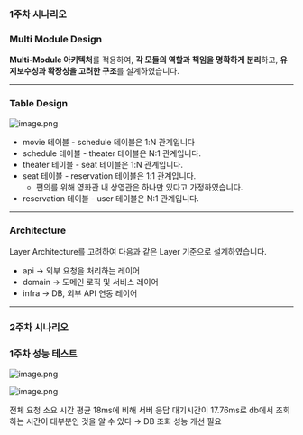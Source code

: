### 1주차 시나리오
### Multi Module Design

**Multi-Module 아키텍처**를 적용하여, **각 모듈의 역할과 책임을 명확하게 분리**하고, **유지보수성과 확장성을 고려한 구조**를 설계하였습니다.

---

### Table Design

![image.png](attachment:4cbc7b96-8ed9-4949-9a8f-81d9e62806ad:image.png)

- movie 테이블 - schedule 테이블은 1:N 관계입니다
- schedule 테이블 - theater 테이블은 N:1 관계입니다.
- theater 테이블 - seat 테이블은 1:N 관계입니다.
- seat 테이블 - reservation 테이블은 1:1 관계입니다.
    - 편의를 위해 영화관 내 상영관은 하나만 있다고 가정하였습니다.
- reservation 테이블 - user 테이블은 N:1 관계입니다.

---

### Architecture

Layer Architecture를 고려하여 다음과 같은 Layer 기준으로 설계하였습니다.

- api → 외부 요청을 처리하는 레이어
- domain → 도메인 로직 및 서비스 레이어
- infra → DB, 외부 API 연동 레이어

---

### 2주차 시나리오
### 1주차 성능 테스트

![image.png](attachment:2063af7d-576c-4aa2-9d73-911013721fad:image.png)

![image.png](attachment:5de1e14f-3d82-4dfb-9f5f-34e2950901cc:image.png)

전체 요청 소요 시간 평균 18ms에 비해 서버 응답 대기시간이 17.76ms로 db에서 조회하는 시간이 대부분인 것을 알 수 있다 → DB 조회 성능 개선 필요

